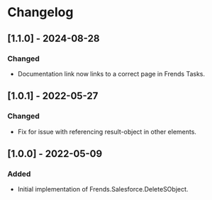 # Changelog

## [1.1.0] - 2024-08-28
### Changed
- Documentation link now links to a correct page in Frends Tasks.

## [1.0.1] - 2022-05-27
### Changed
- Fix for issue with referencing result-object in other elements.

## [1.0.0] - 2022-05-09
### Added
- Initial implementation of Frends.Salesforce.DeleteSObject.

